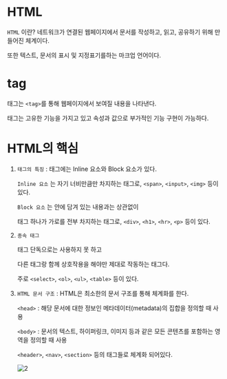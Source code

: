 # HTML
`HTML` 이란? 네트워크가 연결된 웹페이지에서 문서를 작성하고, 읽고, 공유하기 위해 만들어진 체계이다. 

또한 텍스트, 문서의 표시 및 지정표기를하는 마크업 언어이다.

# tag
태그는 `<tag>`를 통해 웹페이지에서 보여질 내용을 나타낸다. 

태그는 고유한 기능을 가지고 있고 속성과 값으로 부가적인 기능 구현이 가능하다.

# HTML의 핵심
1. `태그의 특징` : 태그에는 Inline 요소와 Block 요소가 있다.

   `Inline 요소` 는 자기 너비만큼만 차지하는 태그로, `<span>`, `<input>`, `<img>` 등이 있다.

   `Block 요소` 는 안에 담겨 있는 내용과는 상관없이

   태그 하나가 가로를 전부 차지하는 태그로, `<div>`, `<h1>`, `<hr>`, `<p>` 등이 있다. 
   
2. `종속 태그`

   태그 단독으로는 사용하지 못 하고 

   다른 태그랑 함께 상호작용을 해야만 제대로 작동하는 태그다.

   주로 `<select>`, `<ol>`, `<ul>`, `<table>` 등이 있다.

3. `HTML 문서 구조` : HTML은 최소한의 문서 구조를 통해 체계화를 한다.
   
   `<head>` : 해당 문서에 대한 정보인 메타데이터(metadata)의 집합을 정의할 때 사용

   `<body>` : 문서의 텍스트, 하이퍼링크, 이미지 등과 같은 모든 콘텐츠를 포함하는 영역을 정의할 때 사용

   `<header>`, `<nav>`, `<section>` 등의 태그들로 체계화 되어있다.
   
   ![2](https://github.com/skcy1515/Programming-Study/assets/140364849/fc6b750a-7838-4ba9-8a69-d60f9ef2539b)
